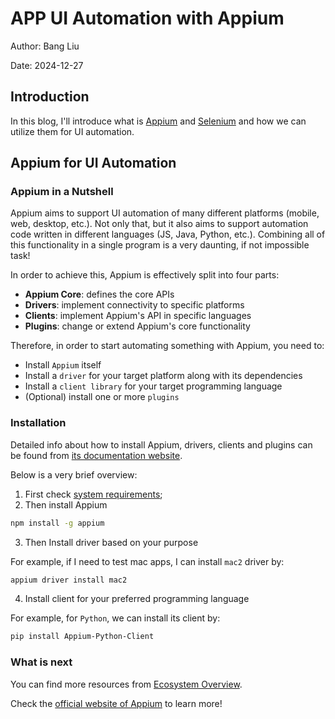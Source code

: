 # APP UI Automation with Appium
Author: Bang Liu

Date: 2024-12-27

## Introduction

In this blog, I'll introduce what is [Appium](https://appium.io/docs/en/latest/) and [Selenium](https://www.selenium.dev/) and how we can utilize them for UI automation.

## Appium for UI Automation

### Appium in a Nutshell

Appium aims to support UI automation of many different platforms (mobile, web, desktop, etc.). Not only that, but it also aims to support automation code written in different languages (JS, Java, Python, etc.). Combining all of this functionality in a single program is a very daunting, if not impossible task!

In order to achieve this, Appium is effectively split into four parts:

- **Appium Core**: defines the core APIs
- **Drivers**: implement connectivity to specific platforms
- **Clients**: implement Appium's API in specific languages
- **Plugins**: change or extend Appium's core functionality

Therefore, in order to start automating something with Appium, you need to:

- Install `Appium` itself
- Install a `driver` for your target platform along with its dependencies
- Install a `client library` for your target programming language
- (Optional) install one or more `plugins`


### Installation
Detailed info about how to install Appium, drivers, clients and plugins can  be found from [its documentation website](https://appium.io/docs/en/latest/quickstart/). 

Below is a very brief overview:

1. First check [system requirements](https://appium.io/docs/en/latest/quickstart/requirements/);
2. Then install Appium

```bash
npm install -g appium
```

3. Then Install driver based on your purpose

For example, if I need to test mac apps, I can install `mac2` driver by:

```bash
appium driver install mac2
```
4. Install client for your preferred programming language

For example, for `Python`, we can install its client by:

```bash
pip install Appium-Python-Client
```


### What is next

You can find more resources from [Ecosystem Overview](https://appium.io/docs/en/latest/ecosystem/).

Check the [official website of Appium](https://appium.io/docs/en/latest/) to learn more!

